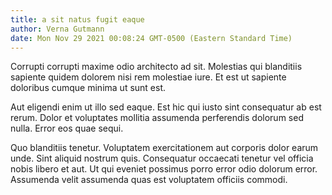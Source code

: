 ```yaml
---
title: a sit natus fugit eaque
author: Verna Gutmann
date: Mon Nov 29 2021 00:08:24 GMT-0500 (Eastern Standard Time)
---
```

Corrupti corrupti maxime odio architecto ad sit. Molestias qui blanditiis sapiente quidem dolorem nisi rem molestiae iure. Et est ut sapiente doloribus cumque minima ut sunt est.

 Aut eligendi enim ut illo sed eaque. Est hic qui iusto sint consequatur ab est rerum. Dolor et voluptates mollitia assumenda perferendis dolorum sed nulla. Error eos quae sequi.

 Quo blanditiis tenetur. Voluptatem exercitationem aut corporis dolor earum unde. Sint aliquid nostrum quis. Consequatur occaecati tenetur vel officia nobis libero et aut. Ut qui eveniet possimus porro error odio dolorum error. Assumenda velit assumenda quas est voluptatem officiis commodi.